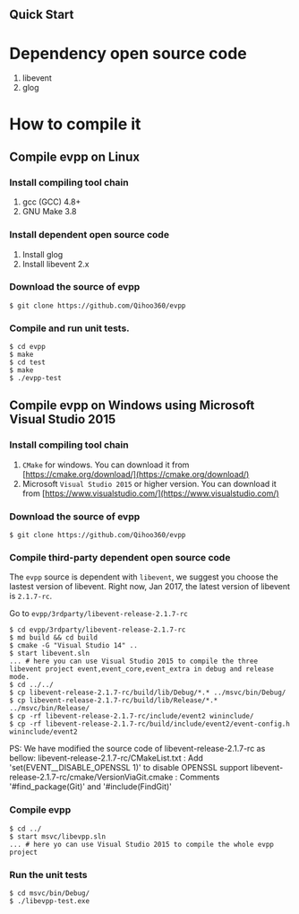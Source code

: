 Quick Start
---

# Dependency open source code

1. libevent
2. glog 

# How to compile it

## Compile evpp on Linux

### Install compiling tool chain
1. gcc (GCC) 4.8+
2. GNU Make 3.8

### Install dependent open source code

1. Install glog
2. Install libevent 2.x

### Download the source of evpp

	$ git clone https://github.com/Qihoo360/evpp

### Compile and run unit tests.
	
	$ cd evpp
	$ make
	$ cd test
	$ make
	$ ./evpp-test
	
## Compile evpp on Windows using Microsoft Visual Studio 2015

### Install compiling tool chain
1. `CMake` for windows. You can download it from [https://cmake.org/download/](https://cmake.org/download/)
2. Microsoft `Visual Studio 2015` or higher version. You can download it from [https://www.visualstudio.com/](https://www.visualstudio.com/)

### Download the source of evpp

	$ git clone https://github.com/Qihoo360/evpp

### Compile third-party dependent open source code

The `evpp` source is dependent with `libevent`, we suggest you choose the lastest version of libevent. 
Right now, Jan 2017, the latest version of libevent is `2.1.7-rc`.

Go to `evpp/3rdparty/libevent-release-2.1.7-rc`

	$ cd evpp/3rdparty/libevent-release-2.1.7-rc
	$ md build && cd build
	$ cmake -G "Visual Studio 14" ..
	$ start libevent.sln
	... # here you can use Visual Studio 2015 to compile the three libevent project event,event_core,event_extra in debug and release mode.
	$ cd ../../
	$ cp libevent-release-2.1.7-rc/build/lib/Debug/*.* ../msvc/bin/Debug/
	$ cp libevent-release-2.1.7-rc/build/lib/Release/*.* ../msvc/bin/Release/
	$ cp -rf libevent-release-2.1.7-rc/include/event2 wininclude/
	$ cp -rf libevent-release-2.1.7-rc/build/include/event2/event-config.h wininclude/event2

PS: We have modified the source code of libevent-release-2.1.7-rc as bellow:
	libevent-release-2.1.7-rc/CMakeList.txt : Add 'set(EVENT__DISABLE_OPENSSL 1)' to disable OPENSSL support
	libevent-release-2.1.7-rc/cmake/VersionViaGit.cmake : Comments '#find_package(Git)' and '#include(FindGit)'

### Compile evpp

	$ cd ../
	$ start msvc/libevpp.sln
	... # here yo can use Visual Studio 2015 to compile the whole evpp project

### Run the unit tests
	$ cd msvc/bin/Debug/
	$ ./libevpp-test.exe
